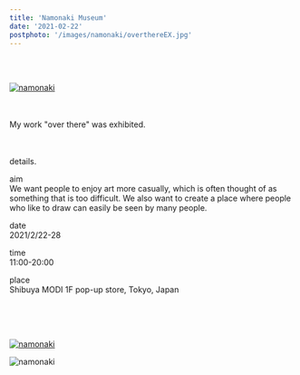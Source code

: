 ```yaml
---
title: 'Namonaki Museum'
date: '2021-02-22'
postphoto: '/images/namonaki/overthereEX.jpg'
---
```

<br>
<br>

[![namonaki](/images/namonaki/overthereEX.jpg)](https://www.instagram.com/p/CMCYEVwj3OQ/?utm_source=ig_web_copy_link)
<br>
<br>
<br>

My work "over there" was exhibited. <br>
<br>
<br>


details. <br>


aim <br>
We want people to enjoy art more casually, which is often thought of as something that is too difficult. We also want to create a place where people who like to draw can easily be seen by many people. <br>

date <br>
2021/2/22-28 <br>

time <br>
11:00-20:00<br>

place <br>
Shibuya MODI 1F pop-up store, Tokyo, Japan <br>

<!-- website <br>
[https://www.namonaki-museum.com/](https://www.namonaki-museum.com/)　<br>

Shibuya MODI <br>
[https://www.0101.co.jp/721/store-info/fair.html?article_id=35190&from=01_pc_st721_top_news-topics](https://www.0101.co.jp/721/store-info/fair.html?article_id=35190&from=01_pc_st721_top_news-topics) <br> -->

<br>
<br>
<br>

[![namonaki](/images/namonaki/overthereEX2.jpg)](https://www.instagram.com/p/CMCYEVwj3OQ/?utm_source=ig_web_copy_link)


![namonaki](/images/namonaki/namonaki.jpg)



<br>
<br>
<br>
<br>
<!--
#h1
##h2
###h3
####h4
#####h5
######h6
- brabra is list
**bold text**
_Italic_ or *Italic*

-->

<br>